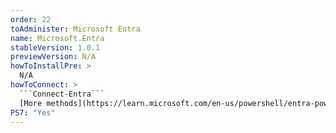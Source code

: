 ```yaml
---
order: 22
toAdminister: Microsoft Entra
name: Microsoft.Entra
stableVersion: 1.0.1
previewVersion: N/A
howToInstallPre: >
  N/A
howToConnect: >
  ```Connect-Entra```
  [More methods](https://learn.microsoft.com/en-us/powershell/entra-powershell/installation)
PS7: "Yes"
---
```

